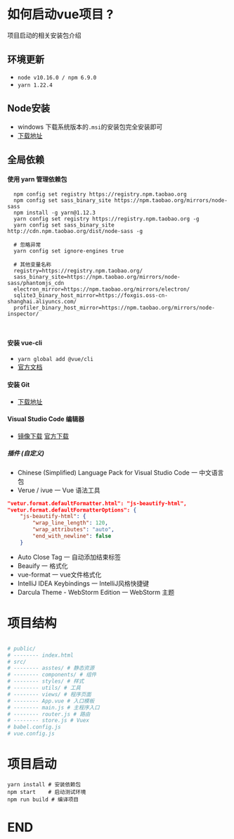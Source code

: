 # 如何启动vue项目 ?
项目启动的相关安装包介绍

## 环境更新
* `node v10.16.0 / npm 6.9.0`
* `yarn 1.22.4`


## Node安装
* windows 下载系统版本的`.msi`的安装包完全安装即可
* [下载地址](https://nodejs.org/dist/v8.12.0/)

## 全局依赖
#### 使用 yarn 管理依赖包
```
  npm config set registry https://registry.npm.taobao.org  
  npm config set sass_binary_site https://npm.taobao.org/mirrors/node-sass
  npm install -g yarn@1.12.3
  yarn config set registry https://registry.npm.taobao.org -g
  yarn config set sass_binary_site http://cdn.npm.taobao.org/dist/node-sass -g
  
  # 忽略异常
  yarn config set ignore-engines true
  
  # 其他变量名称
  registry=https://registry.npm.taobao.org/
  sass_binary_site=https://npm.taobao.org/mirrors/node-sass/phantomjs_cdn
  electron_mirror=https://npm.taobao.org/mirrors/electron/
  sqlite3_binary_host_mirror=https://foxgis.oss-cn-shanghai.aliyuncs.com/
  profiler_binary_host_mirror=https://npm.taobao.org/mirrors/node-inspector/
  
  
```

#### 安装 vue-cli
*   `yarn global add @vue/cli`
*  [官方文档](https://cli.vuejs.org/zh/guide/installation.html)

#### 安装 Git
* [下载地址](https://pc.qq.com/detail/13/detail_22693.html)

####  Visual Studio Code 编辑器
* [镜像下载](https://pc.qq.com/detail/16/detail_22856.html) [官方下载](https://code.visualstudio.com/)
##### 插件 (自定义)
* Chinese (Simplified) Language Pack for Visual Studio Code 一 中文语言包
* Verue / ivue 一 Vue 语法工具
```json
"vetur.format.defaultFormatter.html": "js-beautify-html",
"vetur.format.defaultFormatterOptions": {
    "js-beautify-html": {
        "wrap_line_length": 120,
        "wrap_attributes": "auto",
        "end_with_newline": false
    }
```
* Auto Close Tag 一 自动添加结束标签
* Beauify 一 格式化
* vue-format 一 vue文件格式化
* IntelliJ IDEA Keybindings 一 IntelliJ风格快捷键
* Darcula Theme - WebStorm Edition 一 WebStorm 主题


# 项目结构
 ```bash

# public/
# -------- index.html
# src/
# -------- asstes/ # 静态资源
# -------- components/ # 组件
# -------- styles/ # 样式
# -------- utils/ # 工具
# -------- views/ # 程序页面
# -------- App.vue # 入口模板
# -------- main.js # 主程序入口
# -------- router.js # 路由
# -------- store.js # Vuex
# babel.config.js
# vue.config.js

```

# 项目启动
```
yarn install # 安装依赖包
npm start    # 启动测试环境
npm run build # 编译项目 
```

# END
